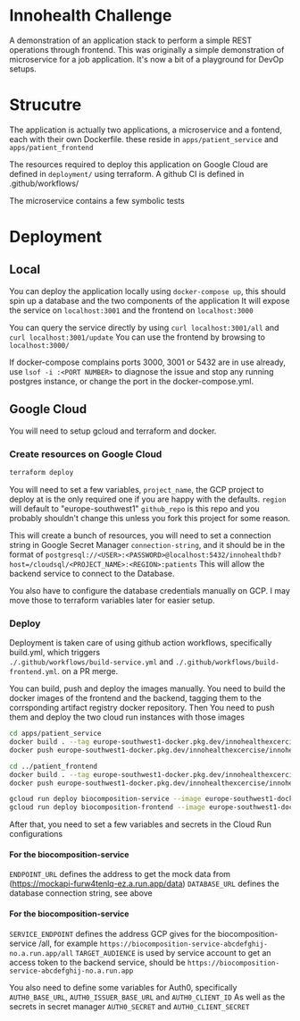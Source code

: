 # Innohealth Challenge

A demonstration of an application stack to perform a simple REST operations through frontend.
This was originally a simple demonstration of microservice for a job application.
It's now a bit of a playground for DevOp setups.

# Strucutre

The application is actually two applications, a microservice and a fontend, each with their own Dockerfile.
these reside in `apps/patient_service` and `apps/patient_frontend`

The resources required to deploy this application on Google Cloud are defined in `deployment/` using terraform.
A github CI is defined in .github/workflows/

The microservice contains a few symbolic tests

# Deployment

## Local

You can deploy the application locally using `docker-compose up`, this should spin up a database and the two components of the application
It will expose the service on `localhost:3001` and the frontend on `localhost:3000`

You can query the service directly by using `curl localhost:3001/all` and `curl localhost:3001/update`
You can use the frontend by browsing to `localhost:3000/`

If docker-compose complains ports 3000, 3001 or 5432 are in use already, use `lsof -i :<PORT NUMBER>` to diagnose the issue and stop any running postgres instance, or change the port in the docker-compose.yml.

## Google Cloud

You will need to setup gcloud and terraform and docker.

### Create resources on Google Cloud

```bash
terraform deploy
```

You will need to set a few variables,
`project_name`, the GCP project to deploy at is the only required one if you are happy with the defaults.
`region` will default to "europe-southwest1"
`github_repo` is this repo and you probably shouldn't change this unless you fork this project for some reason.

This will create a bunch of resources, you will need to set a connection string in Google Secret Manager
`connection-string`, and it should be in the format of
`postgresql://<USER>:<PASSWORD>@localhost:5432/innohealthdb?host=/cloudsql/<PROJECT_NAME>:<REGION>:patients`
This will allow the backend service to connect to the Database.

You also have to configure the database credentials manually on GCP.
I may move those to terraform variables later for easier setup.

### Deploy

Deployment is taken care of using github action workflows, specifically build.yml, which triggers  
`./.github/workflows/build-service.yml` and
`./.github/workflows/build-frontend.yml`. on a PR merge.

You can build, push and deploy the images manually. 
You need to build the docker images of the frontend and the backend, 
tagging them to the corrsponding artifact registry docker repository.
Then You need to push them and deploy the two cloud run instances with those images

``` bash
cd apps/patient_service
docker build . --tag europe-southwest1-docker.pkg.dev/innohealthexcercise/innohealth/bioservice:latest
docker push europe-southwest1-docker.pkg.dev/innohealthexcercise/innohealth/bioservice:latest

cd ../patient_frontend
docker build . --tag europe-southwest1-docker.pkg.dev/innohealthexcercise/innohealth/biofrontend:latest
docker push europe-southwest1-docker.pkg.dev/innohealthexcercise/innohealth/biofrontend:latest

gcloud run deploy biocomposition-service --image europe-southwest1-docker.pkg.dev/innohealthexcercise/innohealth/bioservice:latest
gcloud run deploy biocomposition-frontend --image europe-southwest1-docker.pkg.dev/innohealthexcercise/innohealth/biofrontend:latest
```


After that, you need to set a few variables and secrets in the Cloud Run configurations
#### For the biocomposition-service
`ENDPOINT_URL` defines the address to get the mock data from (https://mockapi-furw4tenlq-ez.a.run.app/data)
`DATABASE_URL` defines the database connection string, see above

#### For the biocomposition-service
`SERVICE_ENDPOINT` defines the address GCP gives for the biocomposition-service /all,
    for example `https://biocomposition-service-abcdefghij-no.a.run.app/all`
`TARGET_AUDIENCE` is used by service account to get an access token to the backend service, should be
    `https://biocomposition-service-abcdefghij-no.a.run.app`

You also need to define some variables for Auth0, specifically
`AUTH0_BASE_URL`, `AUTH0_ISSUER_BASE_URL` and `AUTH0_CLIENT_ID`
As well as the secrets in secret manager `AUTH0_SECRET` and `AUTH0_CLIENT_SECRET`

